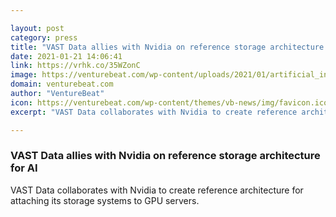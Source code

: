 ```yaml
---

layout: post
category: press
title: "VAST Data allies with Nvidia on reference storage architecture for AI"
date: 2021-01-21 14:06:41
link: https://vrhk.co/35WZonC
image: https://venturebeat.com/wp-content/uploads/2021/01/artificial_intelligence-e1611234784519.jpg?w=1200&strip=all
domain: venturebeat.com
author: "VentureBeat"
icon: https://venturebeat.com/wp-content/themes/vb-news/img/favicon.ico
excerpt: "VAST Data collaborates with Nvidia to create reference architecture for attaching its storage systems to GPU servers."

---
```


### VAST Data allies with Nvidia on reference storage architecture for AI

VAST Data collaborates with Nvidia to create reference architecture for attaching its storage systems to GPU servers.